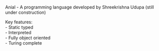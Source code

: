 Anial - A programming language developed by Shreekrishna Udupa (still under construction)

Key features: <br>
    - Static typed <br>
    - Interpreted <br>
    - Fully object oriented <br>
    - Turing complete <br>